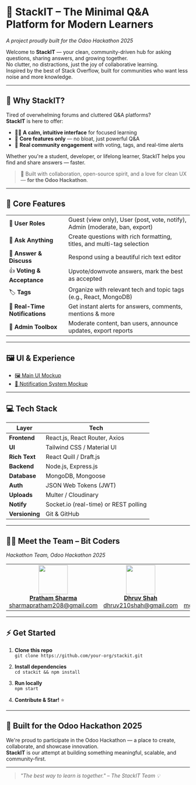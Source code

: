 # 🚀 StackIT – The Minimal Q&A Platform for Modern Learners  
*A project proudly built for the Odoo Hackathon 2025*

Welcome to **StackIT** — your clean, community-driven hub for asking questions, sharing answers, and growing together.  
No clutter, no distractions, just the joy of collaborative learning.  
Inspired by the best of Stack Overflow, built for communities who want less noise and more knowledge.

---

## 🙋 Why StackIT?

Tired of overwhelming forums and cluttered Q&A platforms?  
**StackIT** is here to offer:

- 🧘‍♂️ **A calm, intuitive interface** for focused learning  
- 🎯 **Core features only** — no bloat, just powerful Q&A  
- 🤝 **Real community engagement** with voting, tags, and real-time alerts  

Whether you're a student, developer, or lifelong learner, StackIT helps you find and share answers — faster.

> 🏁 Built with collaboration, open-source spirit, and a love for clean UX — **for the Odoo Hackathon**.

---

## 🌟 Core Features

|  |  |
|---|---|
| 🔐 **User Roles** | Guest (view only), User (post, vote, notify), Admin (moderate, ban, export) |
| 📝 **Ask Anything** | Create questions with rich formatting, titles, and multi-tag selection |
| 💬 **Answer & Discuss** | Respond using a beautiful rich text editor |
| 👍 **Voting & Acceptance** | Upvote/downvote answers, mark the best as accepted |
| 🏷️ **Tags** | Organize with relevant tech and topic tags (e.g., React, MongoDB) |
| 🔔 **Real-Time Notifications** | Get instant alerts for answers, comments, mentions & more |
| 🧰 **Admin Toolbox** | Moderate content, ban users, announce updates, export reports |

---

## 🖼️ UI & Experience

- [🖼️ Main UI Mockup](https://link.excalidraw.com/l/65VNwvy7c4X/8bM86GXnnUN)  
- [🔔 Notification System Mockup](https://link.excalidraw.com/l/65VNwvy7c4X/9mhEahV0MQg)

---

## 💻 Tech Stack

| Layer         | Tech                                   |
|---------------|----------------------------------------|
| **Frontend**  | React.js, React Router, Axios          |
| **UI**        | Tailwind CSS / Material UI             |
| **Rich Text** | React Quill / Draft.js                 |
| **Backend**   | Node.js, Express.js                    |
| **Database**  | MongoDB, Mongoose                      |
| **Auth**      | JSON Web Tokens (JWT)                  |
| **Uploads**   | Multer / Cloudinary                    |
| **Notify**    | Socket.io (real-time) or REST polling  |
| **Versioning**| Git & GitHub                           |

---

## 👨‍💻 Meet the Team – Bit Coders  
*Hackathon Team, Odoo Hackathon 2025*

<table>
  <tr>
    <td align="center">
      <a href="https://github.com/pratham4434">
        <img src="https://avatars.githubusercontent.com/u/100030051?v=4" width="80"/><br/>
        <b>Pratham Sharma</b>
      </a><br/>
      <a href="mailto:sharmapratham208@gmail.com">sharmapratham208@gmail.com</a>
    </td>
    <td align="center">
      <a href="https://github.com/Dhruv-2103">
        <img src="https://avatars.githubusercontent.com/u/103915592?v=4" width="80"/><br/>
        <b>Dhruv Shah</b>
      </a><br/>
      <a href="mailto:dhruv210shah@gmail.com">dhruv210shah@gmail.com</a>
    </td>
    <td align="center">
      <img src="https://avatars.githubusercontent.com/u/121177570?v=4" width="80"/><br/>
      <b>Mohib Ali Solanki</b><br/>
      <a href="mailto:mohibsolanki@gmail.com">mohibsolanki@gmail.com</a>
    </td>
    <td align="center">
      <a href="https://github.com/P47Parzival">
        <img src="https://avatars.githubusercontent.com/u/158600867?v=4" width="80"/><br/>
        <b>Dhruv Mali</b>
      </a><br/>
      <a href="mailto:dhruvmali9039@gmail.com">dhruvmali9039@gmail.com</a>
    </td>
  </tr>
</table>

---

## ⚡ Get Started

1. **Clone this repo**  
   `git clone https://github.com/your-org/stackit.git`

2. **Install dependencies**  
   `cd stackit && npm install`

3. **Run locally**  
   `npm start`

4. **Contribute & Star!** ⭐

---

## 🏁 Built for the Odoo Hackathon 2025

We're proud to participate in the Odoo Hackathon — a place to create, collaborate, and showcase innovation.  
**StackIT** is our attempt at building something meaningful, scalable, and community-first.

---

> *"The best way to learn is together." – The StackIT Team 💡*
